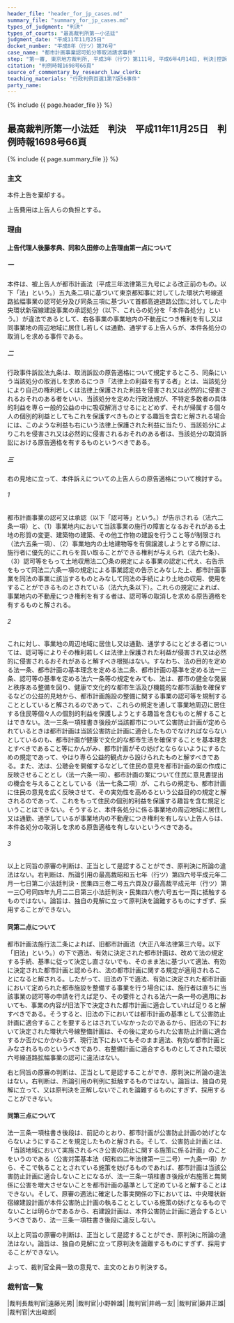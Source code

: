 ```yaml
---
header_file: "header_for_jp_cases.md"
summary_file: "summary_for_jp_cases.md"
types_of_judgment: "判決"
types_of_courts: "最高裁判所第一小法廷"
judgment_date: "平成11年11月25日"
docket_number: "平成8年（行ツ）第76号"
case_name: "都市計画事業認可処分等取消請求事件"
step: "第一審, 東京地方裁判所, 平成3年（行ウ）第111号, 平成6年4月14日, 判決|控訴審, 東京高等裁判所, 平成6年（行コ）第76号, 平成7年9月28日, 判決"
citation: "判例時報1698号66頁"
source_of_commentary_by_research_law_clerk:
teaching_materials: "行政判例百選1第7版56事件"
party_name:
---
```


{% include {{ page.header_file }}  %}

## 最高裁判所第一小法廷　判決　平成11年11月25日　判例時報1698号66頁

{% include {{ page.summary_file }}  %}




### 主文



本件上告を棄却する。

上告費用は上告人らの負担とする。





### 理由



#### 上告代理人後藤孝典、同和久田修の上告理由第一点について

##### 一

本件は、被上告人が都市計画法（平成三年法律第三九号による改正前のもの。以下「法」という。）五九条二項に基づいて東京都知事に対してした環状六号線道路拡幅事業の認可処分及び同条三項に基づいて首都高速道路公団に対してした中央環状新宿線建設事業の承認処分（以下、これらの処分を「本件各処分」という。）が違法であるとして、右各事業の事業地内の不動産につき権利を有し又は同事業地の周辺地域に居住し若しくは通勤、通学する上告人らが、本件各処分の取消しを求める事件である。

##### 二

行政事件訴訟法九条は、取消訴訟の原告適格について規定するところ、同条にいう当該処分の取消しを求めるにつき「法律上の利益を有する者」とは、当該処分により自己の権利若しくは法律上保護された利益を侵害され又は必然的に侵害されるおそれのある者をいい、当該処分を定めた行政法規が、不特定多数者の具体的利益を専ら一般的公益の中に吸収解消させるにとどめず、それが帰属する個々人の個別的利益としてもこれを保護すべきものとする趣旨を含むと解される場合には、このような利益も右にいう法律上保護された利益に当たり、当該処分によりこれを侵害され又は必然的に侵害されるおそれのある者は、当該処分の取消訴訟における原告適格を有するものというべきである。

##### 三

右の見地に立って、本件訴えについての上告人らの原告適格について検討する。

###### 1

都市計画事業の認可又は承認（以下「認可等」という。）が告示される（法六二条一項）と、（1）事業地内において当該事業の施行の障害となるおそれがある土地の形質の変更、建築物の建築、その他工作物の建設を行うこと等が制限され（法六五条一項）、（2）事業地内の土地建物等を有償譲渡しようとする際には、施行者に優先的にこれらを買い取ることができる権利が与えられ（法六七条）、（3）認可等をもって土地収用法二〇条の規定による事業の認定に代え、右告示をもって同法二六条一項の規定による事業認定の告示とみなした上、都市計画事業を同法の事業に該当するものとみなして同法の手続により土地の収用、使用をすることができるものとされている（法六九条以下）。これらの規定によれば、事業地内の不動産につき権利を有する者は、認可等の取消しを求める原告適格を有するものと解される。

###### 2

これに対し、事業地の周辺地域に居住し又は通勤、通学するにとどまる者については、認可等によりその権利若しくは法律上保護された利益が侵害され又は必然的に侵害されるおそれがあると解すべき根拠はない。すなわち、法の目的を定める法一条、都市計画の基本理念を定める法二条、都市計画の基準を定める法一三条、認可等の基準を定める法六一条等の規定をみても、法は、都市の健全な発展と秩序ある整備を図り、健康で文化的な都市生活及び機能的な都市活動を確保するなどの公益的見地から、都市計画施設の整備に関する事業の認可等を規制することとしていると解されるのであって、これらの規定を通して事業地周辺に居住する住民等個々人の個別的利益を保護しようとする趣旨を含むものと解することはできない。法一三条一項柱書き後段が当該都市について公害防止計画が定められているときは都市計画は当該公害防止計画に適合したものでなければならないとしているのも、都市計画が健康で文化的な都市生活を確保することを基本理念とすべきであること等にかんがみ、都市計画がその妨げとならないようにするための規定であって、やはり専ら公益的観点から設けられたものと解すべきである。また、法は、公聴会を開催するなどして住民の意見を都市計画の案の作成に反映させることとし（法一六条一項）、都市計画の案について住民に意見書提出の機会を与えることとしている（法一七条二項）が、これらの規定も、都市計画に住民の意見を広く反映させて、その実効性を高めるという公益目的の規定と解されるのであって、これをもって住民の個別的利益を保護する趣旨を含む規定ということはできない。そうすると、本件各処分に係る事業地の周辺地域に居住し又は通勤、通学しているが事業地内の不動産につき権利を有しない上告人らは、本件各処分の取消しを求める原告適格を有しないというべきである。

###### 3

以上と同旨の原審の判断は、正当として是認することができ、原判決に所論の違法はない。右判断は、所論引用の最高裁昭和五七年（行ツ）第四六号平成元年二月一七日第二小法廷判決・民集四三巻二号五六頁及び最高裁平成元年（行ツ）第一三〇号同四年九月二二日第三小法廷判決・民集四六巻六号五七一頁に抵触するものではない。論旨は、独自の見解に立って原判決を論難するものにすぎず、採用することができない。

#### 同第二点について

都市計画法施行法二条によれば、旧都市計画法（大正八年法律第三六号。以下「旧法」という。）の下で適法、有効に決定された都市計画は、改めて法の規定する手続、基準に従って決定し直さないでも、そのまま法に基づいて適法、有効に決定された都市計画と認められ、法の都市計画に関する規定が適用されることになると解される。したがって、旧法の下で適法、有効に決定された都市計画において定められた都市施設を整備する事業を行う場合には、施行者は直ちに当該事業の認可等の申請を行えば足り、その要件とされる法六一条一号の適用においても、事業の内容が旧法下で決定された都市計画に適合していれば足りると解すべきである。そうすると、旧法の下においては都市計画の基準として公害防止計画に適合することを要するとはされていなかったのであるから、旧法の下において決定された環状六号線整備計画は、その後に定められた公害防止計画に適合するか否かにかかわらず、現行法下においてもそのまま適法、有効な都市計画とみなされるものというべきであり、右整備計画に適合するものとしてされた環状六号線道路拡幅事業の認可に違法はない。

右と同旨の原審の判断は、正当として是認することができ、原判決に所論の違法はない。右判断は、所論引用の判例に抵触するものではない。論旨は、独自の見解に立って、又は原判決を正解しないでこれを論難するものにすぎず、採用することができない。

#### 同第三点について

法一三条一項柱書き後段は、前記のとおり、都市計画が公害防止計画の妨げとならないようにすることを規定したものと解される。そして、公害防止計画とは、「当該地域において実施されるべき公害の防止に関する施策に係る計画」のことをいうのである（公害対策基本法（昭和四二年法律第一三二号）一九条一項）から、そこで執ることとされている施策を妨げるものであれば、都市計画は当該公害防止計画に適合しないことになるが、法一三条一項柱書き後段が右施策と無関係に公害を増大させないことを都市計画の基準として定めていると解することはできない。そして、原審の適法に確定した事実関係の下においては、中央環状新宿線建設計画が本件公害防止計画の執ることとしている施策の妨げとなるものでないことは明らかであるから、右建設計画は、本件公害防止計画に適合するというべきであり、法一三条一項柱書き後段に違反しない。

以上と同旨の原審の判断は、正当として是認することができ、原判決に所論の違法はない。論旨は、独自の見解に立って原判決を論難するものにすぎず、採用することができない。

よって、裁判官全員一致の意見で、主文のとおり判決する。

### 裁判官一覧

|裁判長裁判官|遠藤光男|
|裁判官|小野幹雄|
|裁判官|井嶋一友|
|裁判官|藤井正雄|
|裁判官|大出峻郎|



